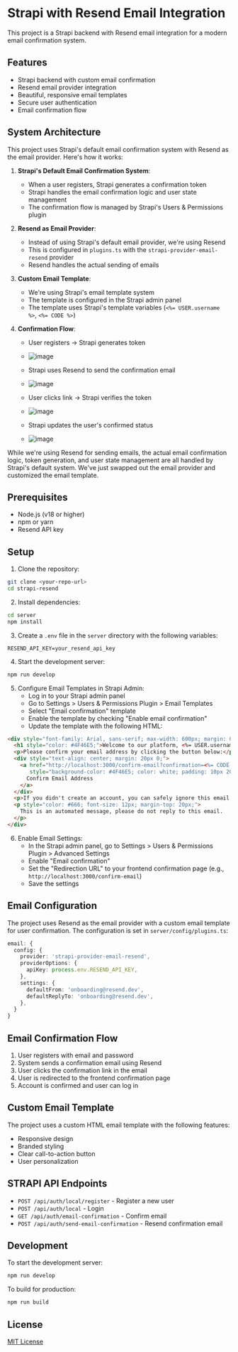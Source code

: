 # Strapi with Resend Email Integration

This project is a Strapi backend with Resend email integration for a modern email confirmation system.

## Features

- Strapi backend with custom email confirmation
- Resend email provider integration
- Beautiful, responsive email templates
- Secure user authentication
- Email confirmation flow

## System Architecture

This project uses Strapi's default email confirmation system with Resend as the email provider. Here's how it works:

1. **Strapi's Default Email Confirmation System**:
   - When a user registers, Strapi generates a confirmation token
   - Strapi handles the email confirmation logic and user state management
   - The confirmation flow is managed by Strapi's Users & Permissions plugin

2. **Resend as Email Provider**:
   - Instead of using Strapi's default email provider, we're using Resend
   - This is configured in `plugins.ts` with the `strapi-provider-email-resend` provider
   - Resend handles the actual sending of emails

3. **Custom Email Template**:
   - We're using Strapi's email template system
   - The template is configured in the Strapi admin panel
   - The template uses Strapi's template variables (`<%= USER.username %>`, `<%= CODE %>`)

4. **Confirmation Flow**:
   - User registers → Strapi generates token
  
   - ![image](https://github.com/user-attachments/assets/b7250031-7cde-4cc2-a247-0614f24469e3)

   - Strapi uses Resend to send the confirmation email
   - ![image](https://github.com/user-attachments/assets/ce9f140e-ddb7-4648-a124-5803cbf13096)

   - User clicks link → Strapi verifies the token
   - ![image](https://github.com/user-attachments/assets/68d50695-304f-4812-a380-b1a51bdd7396)

   - Strapi updates the user's confirmed status
   - ![image](https://github.com/user-attachments/assets/d2c84c9b-db36-44ae-9aa8-254b3aa720a1)

While we're using Resend for sending emails, the actual email confirmation logic, token generation, and user state management are all handled by Strapi's default system. We've just swapped out the email provider and customized the email template.

## Prerequisites

- Node.js (v18 or higher)
- npm or yarn
- Resend API key

## Setup

1. Clone the repository:
```bash
git clone <your-repo-url>
cd strapi-resend
```

2. Install dependencies:
```bash
cd server
npm install
```

3. Create a `.env` file in the `server` directory with the following variables:
```env
RESEND_API_KEY=your_resend_api_key
```

4. Start the development server:
```bash
npm run develop
```

5. Configure Email Templates in Strapi Admin:
   - Log in to your Strapi admin panel
   - Go to Settings > Users & Permissions Plugin > Email Templates
   - Select "Email confirmation" template
   - Enable the template by checking "Enable email confirmation"
   - Update the template with the following HTML:

```html
<div style="font-family: Arial, sans-serif; max-width: 600px; margin: 0 auto;">
  <h1 style="color: #4F46E5;">Welcome to our platform, <%= USER.username %>!</h1>
  <p>Please confirm your email address by clicking the button below:</p>
  <div style="text-align: center; margin: 20px 0;">
    <a href="http://localhost:3000/confirm-email?confirmation=<%= CODE %>" 
       style="background-color: #4F46E5; color: white; padding: 10px 20px; text-decoration: none; border-radius: 5px; display: inline-block;">
      Confirm Email Address
    </a>
  </div>
  <p>If you didn't create an account, you can safely ignore this email.</p>
  <p style="color: #666; font-size: 12px; margin-top: 20px;">
    This is an automated message, please do not reply to this email.
  </p>
</div>
```

6. Enable Email Settings:
   - In the Strapi admin panel, go to Settings > Users & Permissions Plugin > Advanced Settings
   - Enable "Email confirmation"
   - Set the "Redirection URL" to your frontend confirmation page (e.g., `http://localhost:3000/confirm-email`)
   - Save the settings

## Email Configuration

The project uses Resend as the email provider with a custom email template for user confirmation. The configuration is set in `server/config/plugins.ts`:

```typescript
email: {
  config: {
    provider: 'strapi-provider-email-resend',
    providerOptions: {
      apiKey: process.env.RESEND_API_KEY,
    },
    settings: {
      defaultFrom: 'onboarding@resend.dev',
      defaultReplyTo: 'onboarding@resend.dev',
    },
  }
}
```

## Email Confirmation Flow

1. User registers with email and password
2. System sends a confirmation email using Resend
3. User clicks the confirmation link in the email
4. User is redirected to the frontend confirmation page
5. Account is confirmed and user can log in

## Custom Email Template

The project uses a custom HTML email template with the following features:
- Responsive design
- Branded styling
- Clear call-to-action button
- User personalization

## STRAPI API Endpoints

- `POST /api/auth/local/register` - Register a new user
- `POST /api/auth/local` - Login
- `GET /api/auth/email-confirmation` - Confirm email
- `POST /api/auth/send-email-confirmation` - Resend confirmation email

## Development

To start the development server:
```bash
npm run develop
```

To build for production:
```bash
npm run build
```

## License

[MIT License](LICENSE) 
